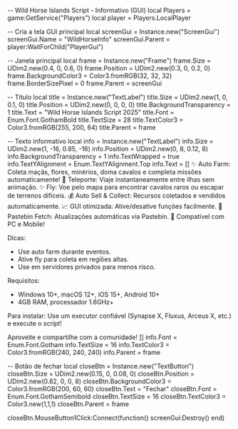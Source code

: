 -- Wild Horse Islands Script - Informativo (GUI)
local Players = game:GetService("Players")
local player = Players.LocalPlayer

-- Cria a tela GUI principal
local screenGui = Instance.new("ScreenGui")
screenGui.Name = "WildHorseInfo"
screenGui.Parent = player:WaitForChild("PlayerGui")

-- Janela principal
local frame = Instance.new("Frame")
frame.Size = UDim2.new(0.4, 0, 0.6, 0)
frame.Position = UDim2.new(0.3, 0, 0.2, 0)
frame.BackgroundColor3 = Color3.fromRGB(32, 32, 32)
frame.BorderSizePixel = 0
frame.Parent = screenGui

-- Título
local title = Instance.new("TextLabel")
title.Size = UDim2.new(1, 0, 0.1, 0)
title.Position = UDim2.new(0, 0, 0, 0)
title.BackgroundTransparency = 1
title.Text = "Wild Horse Islands Script 2025"
title.Font = Enum.Font.GothamBold
title.TextSize = 28
title.TextColor3 = Color3.fromRGB(255, 200, 64)
title.Parent = frame

-- Texto informativo
local info = Instance.new("TextLabel")
info.Size = UDim2.new(1, -16, 0.85, -16)
info.Position = UDim2.new(0, 8, 0.12, 8)
info.BackgroundTransparency = 1
info.TextWrapped = true
info.TextYAlignment = Enum.TextYAlignment.Top
info.Text = [[
✨ Auto Farm: Coleta maçãs, flores, minérios, doma cavalos e completa missões automaticamente!
🔄 Teleporte: Viaje instantaneamente entre ilhas sem animação.
✨ Fly: Voe pelo mapa para encontrar cavalos raros ou escapar de terrenos difíceis.
💰 Auto Sell & Collect: Recursos coletados e vendidos automaticamente.
📈 GUI otimizada: Ative/desative funções facilmente.
🔗 Pastebin Fetch: Atualizações automáticas via Pastebin.
🌟 Compatível com PC e Mobile!

Dicas:
- Use auto farm durante eventos.
- Ative fly para coleta em regiões altas.
- Use em servidores privados para menos risco.

Requisitos:
- Windows 10+, macOS 12+, iOS 15+, Android 10+
- 4GB RAM, processador 1.6GHz+

Para instalar: Use um executor confiável (Synapse X, Fluxus, Arceus X, etc.) e execute o script!

Aproveite e compartilhe com a comunidade!
]]
info.Font = Enum.Font.Gotham
info.TextSize = 16
info.TextColor3 = Color3.fromRGB(240, 240, 240)
info.Parent = frame

-- Botão de fechar
local closeBtn = Instance.new("TextButton")
closeBtn.Size = UDim2.new(0.15, 0, 0.08, 0)
closeBtn.Position = UDim2.new(0.82, 0, 0, 8)
closeBtn.BackgroundColor3 = Color3.fromRGB(200, 60, 60)
closeBtn.Text = "Fechar"
closeBtn.Font = Enum.Font.GothamSemibold
closeBtn.TextSize = 16
closeBtn.TextColor3 = Color3.new(1,1,1)
closeBtn.Parent = frame

closeBtn.MouseButton1Click:Connect(function()
	screenGui:Destroy()
end)
